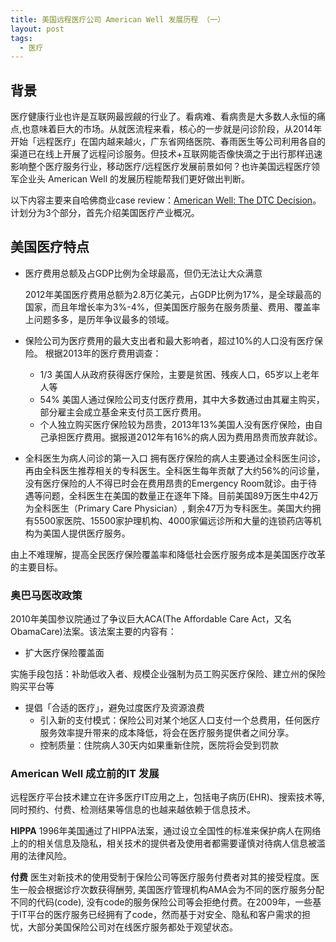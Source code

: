 ```yaml
---
title: 美国远程医疗公司 American Well 发展历程 （一） 
layout: post
tags:
  - 医疗 
---
```



## 背景
医疗健康行业也许是互联网最觊觎的行业了。看病难、看病贵是大多数人永恒的痛点,也意味着巨大的市场。从就医流程来看，核心的一步就是问诊阶段，从2014年开始「远程医疗」在国内越来越火，广东省网络医院、春雨医生等公司利用各自的渠道已在线上开展了远程问诊服务。但技术+互联网能否像快滴之于出行那样迅速影响整个医疗服务行业，移动医疗/远程医疗发展前景如何？也许美国远程医疗领军企业头 American Well 的发展历程能帮我们更好做出判断。

以下内容主要来自哈佛商业case review：[American Well: The DTC Decision](http://www.hbs.edu/faculty/Pages/item.aspx?num=48972)。计划分为3个部分，首先介绍美国医疗产业概况。

## 美国医疗特点

- 医疗费用总额及占GDP比例为全球最高，但仍无法让大众满意

  2012年美国医疗费用总额为2.8万亿美元，占GDP比例为17%，是全球最高的国家，而且年增长率为3%-4%，但美国医疗服务在服务质量、费用、覆盖率上问题多多，是历年争议最多的领域。

- 保险公司为医疗费用的最大支出者和最大影响者，超过10%的人口没有医疗保险。
根据2013年的医疗费用调查：
    - 1/3 美国人从政府获得医疗保险，主要是贫困、残疾人口，65岁以上老年人等
    - 54% 美国人通过保险公司支付医疗费用，其中大多数通过由其雇主购买，部分雇主会成立基金来支付员工医疗费用。
    - 个人独立购买医疗保险较为昂贵，2013年13%美国人没有医疗保险，由自己承担医疗费用。据报道2012年有16%的病人因为费用昂贵而放弃就诊。

- 全科医生为病人问诊的第一入口
拥有医疗保险的病人主要通过全科医生问诊，再由全科医生推荐相关的专科医生。全科医生每年贡献了大约56%的问诊量，没有医疗保险的人不得已时会在费用昂贵的Emergency Room就诊。由于待遇等问题，全科医生在美国的数量正在逐年下降。目前美国89万医生中42万为全科医生（Primary Care Physician）, 剩余47万为专科医生。美国大约拥有5500家医院、15500家护理机构、4000家偏远诊所和大量的连锁药店等机构为美国人提供医疗服务。

由上不难理解，提高全民医疗保险覆盖率和降低社会医疗服务成本是美国医疗改革的主要目标。

### 奥巴马医改政策

2010年美国参议院通过了争议巨大ACA(The Affordable Care Act，又名ObamaCare)法案。该法案主要的内容有：

- 扩大医疗保险覆盖面

实施手段包括：补助低收入者、规模企业强制为员工购买医疗保险、建立州的保险购买平台等

- 提倡「合适的医疗」，避免过度医疗及资源浪费
    - 引入新的支付模式：保险公司对某个地区人口支付一个总费用，任何医疗服务效率提升带来的成本降低，将会在医疗服务提供者之间分享。
    - 控制质量：住院病人30天内如果重新住院，医院将会受到罚款

### American Well 成立前的IT 发展
远程医疗平台技术建立在许多医疗IT应用之上，包括电子病历(EHR)、搜索技术等, 同时预约、付费、检测结果等信息的也越来越依赖于信息技术。

**HIPPA** 1996年美国通过了HIPPA法案，通过设立全国性的标准来保护病人在网络上的的相关信息及隐私，相关技术的提供者及使用者都需要谨慎对待病人信息被滥用的法律风险。

**付费** 医生对新技术的使用受制于保险公司等医疗服务付费者对其的接受程度。医生一般会根据诊疗次数获得酬劳, 美国医疗管理机构AMA会为不同的医疗服务分配不同的代码(code), 没有code的服务保险公司等会拒绝付费。在2009年，一些基于IT平台的医疗服务已经拥有了code，然而基于对安全、隐私和客户需求的担忧，大部分美国保险公司对在线医疗服务都处于观望状态。

